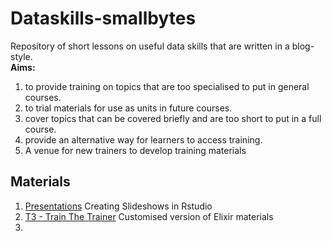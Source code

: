 # Dataskills-smallbytes

Repository of short lessons on useful data skills that are written in a blog-style.   
__Aims:__    
1. to provide training on topics that are too specialised to put in general courses.
2. to trial materials for use as units in future courses.
3. cover topics that can be covered briefly and are too short to put in a full course.
4. provide an alternative way for learners to access training.
5. A venue for new trainers to develop training materials

## Materials
1. [Presentations](presentations/Create_presentations_in_R.md/) Creating Slideshows in Rstudio
2. [T3 - Train The Trainer]() Customised version of Elixir materials
3. 
